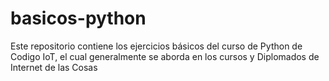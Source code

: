 # basicos-python
Este repositorio contiene los ejercicios básicos del curso de Python de Codigo IoT, el cual generalmente se aborda en los cursos y Diplomados de Internet de las Cosas
